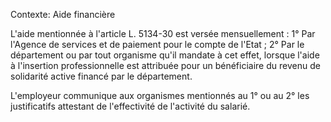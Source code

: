 Contexte: Aide financière

L'aide mentionnée à l'article L. 5134-30 est versée mensuellement : 1° Par l'Agence de services et de paiement pour le compte de l'Etat ; 2° Par le département ou par tout organisme qu'il mandate à cet effet, lorsque l'aide à l'insertion professionnelle est attribuée pour un bénéficiaire du revenu de solidarité active financé par le département.

L'employeur communique aux organismes mentionnés au 1° ou au 2° les justificatifs attestant de l'effectivité de l'activité du salarié.